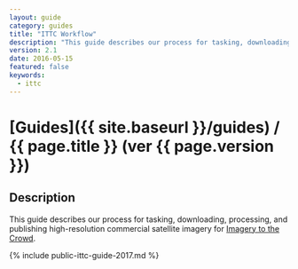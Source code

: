```yaml
---
layout: guide
category: guides
title: "ITTC Workflow"
description: "This guide describes our process for tasking, downloading, processing, and publishing high-resolution commercial satellite imagery for Imagery to the Crowd."
version: 2.1
date: 2016-05-15
featured: false
keywords:
  - ittc
---
```

# [Guides]({{ site.baseurl }}/guides) / {{ page.title }} (ver {{ page.version }})

## Description

This guide describes our process for tasking, downloading, processing, and publishing high-resolution commercial satellite imagery for [Imagery to the Crowd](http://mapgive.state.gov/ittc).

{% include public-ittc-guide-2017.md %}
